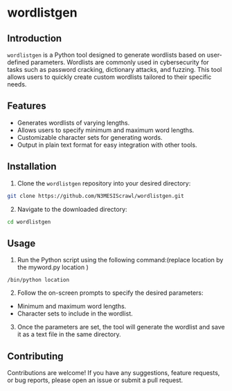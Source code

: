 # wordlistgen

## Introduction
`wordlistgen` is a Python tool designed to generate wordlists based on user-defined parameters. Wordlists are commonly used in cybersecurity for tasks such as password cracking, dictionary attacks, and fuzzing. This tool allows users to quickly create custom wordlists tailored to their specific needs.

## Features
- Generates wordlists of varying lengths.
- Allows users to specify minimum and maximum word lengths.
- Customizable character sets for generating words.
- Output in plain text format for easy integration with other tools.

## Installation
1. Clone the `wordlistgen` repository into your desired directory:
```bash
git clone https://github.com/N3MESIScrawl/wordlistgen.git
```

2. Navigate to the downloaded directory:
```bash
cd wordlistgen
```

## Usage
1. Run the Python script using the following command:(replace location by the myword.py location )
```bsh
/bin/python location
```

2. Follow the on-screen prompts to specify the desired parameters:
- Minimum and maximum word lengths.
- Character sets to include in the wordlist.

3. Once the parameters are set, the tool will generate the wordlist and save it as a text file in the same directory.



## Contributing
Contributions are welcome! If you have any suggestions, feature requests, or bug reports, please open an issue or submit a pull request.




